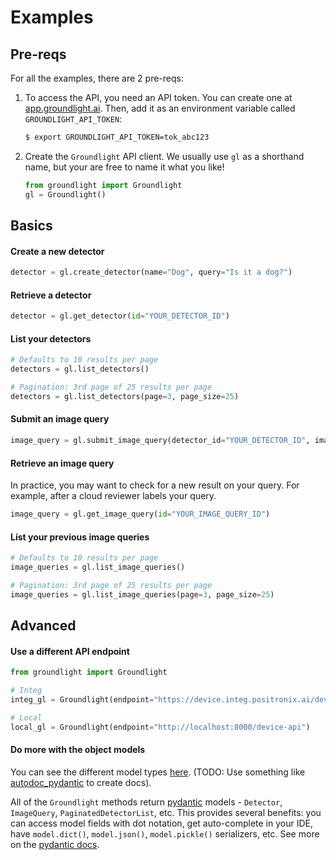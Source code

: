 # Examples

## Pre-reqs

For all the examples, there are 2 pre-reqs:

1. To access the API, you need an API token. You can create one at [app.groundlight.ai](https://app.positronix.ai/reef/my-account/api-tokens). Then, add it as an environment variable called `GROUNDLIGHT_API_TOKEN`:

    ```Bash
    $ export GROUNDLIGHT_API_TOKEN=tok_abc123
    ```

1. Create the `Groundlight` API client. We usually use `gl` as a shorthand name, but your are free to name it what you like!
   
    ```Python
    from groundlight import Groundlight
    gl = Groundlight()
    ```
## Basics

#### Create a new detector

```Python
detector = gl.create_detector(name="Dog", query="Is it a dog?")
```

#### Retrieve a detector

```Python
detector = gl.get_detector(id="YOUR_DETECTOR_ID")
```

#### List your detectors

```Python
# Defaults to 10 results per page
detectors = gl.list_detectors()

# Pagination: 3rd page of 25 results per page
detectors = gl.list_detectors(page=3, page_size=25)
```

#### Submit an image query

```Python
image_query = gl.submit_image_query(detector_id="YOUR_DETECTOR_ID", image="path/to/filename.jpeg")
```

#### Retrieve an image query

In practice, you may want to check for a new result on your query. For example, after a cloud reviewer labels your query.

```Python
image_query = gl.get_image_query(id="YOUR_IMAGE_QUERY_ID")
```

#### List your previous image queries

```Python
# Defaults to 10 results per page
image_queries = gl.list_image_queries()

# Pagination: 3rd page of 25 results per page
image_queries = gl.list_image_queries(page=3, page_size=25)
```

## Advanced

#### Use a different API endpoint

```Python
from groundlight import Groundlight

# Integ
integ_gl = Groundlight(endpoint="https://device.integ.positronix.ai/device-api")

# Local
local_gl = Groundlight(endpoint="http://localhost:8000/device-api")
```

#### Do more with the object models

You can see the different model types [here](generated/model.py). (TODO: Use something like [autodoc_pydantic](https://github.com/mansenfranzen/autodoc_pydantic) to create docs).

All of the `Groundlight` methods return [pydantic](https://pydantic-docs.helpmanual.io/) models - `Detector`, `ImageQuery`, `PaginatedDetectorList`, etc. This provides several benefits: you can access model fields with dot notation, get auto-complete in your IDE, have `model.dict()`, `model.json()`, `model.pickle()` serializers, etc. See more on the [pydantic docs](https://pydantic-docs.helpmanual.io/usage/models/).
